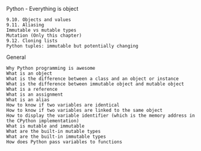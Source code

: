 Python - Everything is object

    9.10. Objects and values
    9.11. Aliasing
    Immutable vs mutable types
    Mutation (Only this chapter)
    9.12. Cloning lists
    Python tuples: immutable but potentially changing
General

    Why Python programming is awesome
    What is an object
    What is the difference between a class and an object or instance
    What is the difference between immutable object and mutable object
    What is a reference
    What is an assignment
    What is an alias
    How to know if two variables are identical
    How to know if two variables are linked to the same object
    How to display the variable identifier (which is the memory address in the CPython implementation)
    What is mutable and immutable
    What are the built-in mutable types
    What are the built-in immutable types
    How does Python pass variables to functions

